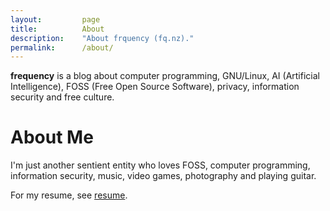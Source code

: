 ```yaml
---
layout:         page
title:          About
description:    "About frquency (fq.nz)."
permalink:      /about/
---
```


**frequency** is a blog about computer programming, GNU/Linux, AI (Artificial
Intelligence), FOSS (Free Open Source Software), privacy, information security
and free culture.

# About Me
I'm just another sentient entity who loves FOSS, computer programming,
information security, music, video games, photography and playing guitar.

For my resume, see [resume](/resume/).

